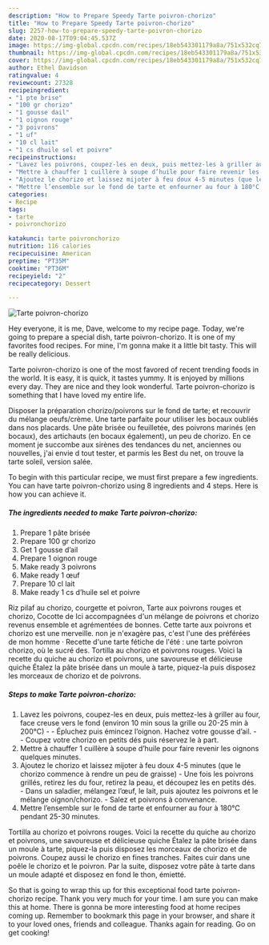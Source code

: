 ```yaml
---
description: "How to Prepare Speedy Tarte poivron-chorizo"
title: "How to Prepare Speedy Tarte poivron-chorizo"
slug: 2257-how-to-prepare-speedy-tarte-poivron-chorizo
date: 2020-08-17T09:04:45.537Z
image: https://img-global.cpcdn.com/recipes/18eb543301179a8a/751x532cq70/tarte-poivron-chorizo-photo-principale-de-la-recette.jpg
thumbnail: https://img-global.cpcdn.com/recipes/18eb543301179a8a/751x532cq70/tarte-poivron-chorizo-photo-principale-de-la-recette.jpg
cover: https://img-global.cpcdn.com/recipes/18eb543301179a8a/751x532cq70/tarte-poivron-chorizo-photo-principale-de-la-recette.jpg
author: Ethel Davidson
ratingvalue: 4
reviewcount: 27328
recipeingredient:
- "1 pte brise"
- "100 gr chorizo"
- "1 gousse dail"
- "1 oignon rouge"
- "3 poivrons"
- "1 uf"
- "10 cl lait"
- "1 cs dhuile sel et poivre"
recipeinstructions:
- "Lavez les poivrons, coupez-les en deux, puis mettez-les à griller au four, face creuse vers le fond (environ 10 min sous la grille ou 20-25 min à 200°C)  Épluchez puis émincez l’oignon. Hachez votre gousse d’ail.  Coupez votre chorizo en petits dés puis réservez le à part."
- "Mettre à chauffer 1 cuillère à soupe d’huile pour faire revenir les oignons quelques minutes."
- "Ajoutez le chorizo et laissez mijoter à feu doux 4-5 minutes (que le chorizo commence à rendre un peu de graisse) Une fois les poivrons grillés, retirez les du four, retirez la peau, et découpez les en petits dés.  Dans un saladier, mélangez l’œuf, le lait, puis ajoutez les poivrons et le mélange oignon/chorizo. Salez et poivrons à convenance."
- "Mettre l’ensemble sur le fond de tarte et enfourner au four à 180°C pendant 25-30 minutes."
categories:
- Recipe
tags:
- tarte
- poivronchorizo

katakunci: tarte poivronchorizo 
nutrition: 116 calories
recipecuisine: American
preptime: "PT35M"
cooktime: "PT36M"
recipeyield: "2"
recipecategory: Dessert

---
```



![Tarte poivron-chorizo](https://img-global.cpcdn.com/recipes/18eb543301179a8a/751x532cq70/tarte-poivron-chorizo-photo-principale-de-la-recette.jpg)

Hey everyone, it is me, Dave, welcome to my recipe page. Today, we're going to prepare a special dish, tarte poivron-chorizo. It is one of my favorites food recipes. For mine, I'm gonna make it a little bit tasty. This will be really delicious.

Tarte poivron-chorizo is one of the most favored of recent trending foods in the world. It is easy, it is quick, it tastes yummy. It is enjoyed by millions every day. They are nice and they look wonderful. Tarte poivron-chorizo is something that I have loved my entire life.

Disposer la préparation chorizo/poivrons sur le fond de tarte; et recouvrir du mélange oeufs/crème. Une tarte parfaite pour utiliser les bocaux oubliés dans nos placards. Une pâte brisée ou feuilletée, des poivrons marinés (en bocaux), des artichauts (en bocaux également), un peu de chorizo. En ce moment je succombe aux sirènes des tendances du net, anciennes ou nouvelles, j&#39;ai envie d tout tester, et parmis les Best du net, on trouve la tarte soleil, version salée.


To begin with this particular recipe, we must first prepare a few ingredients. You can have tarte poivron-chorizo using 8 ingredients and 4 steps. Here is how you can achieve it.

<!--inarticleads1-->

##### The ingredients needed to make Tarte poivron-chorizo:

1. Prepare 1 pâte brisée
1. Prepare 100 gr chorizo
1. Get 1 gousse d’ail
1. Prepare 1 oignon rouge
1. Make ready 3 poivrons
1. Make ready 1 œuf
1. Prepare 10 cl lait
1. Make ready 1 cs d’huile sel et poivre


Riz pilaf au chorizo, courgette et poivron, Tarte aux poivrons rouges et chorizo, Cocotte de Ici accompagnées d&#39;un mélange de poivrons et chorizo revenus ensemble et agrémentées de bonnes. Cette tarte aux poivrons et chorizo est une merveille. non je n&#39;exagère pas, c&#39;est l&#39;une des préférées de mon homme · Recette d&#39;une tarte fétiche de l&#39;été : une tarte poivron chorizo, où le sucré des. Tortilla au chorizo et poivrons rouges. Voici la recette du quiche au chorizo et poivrons, une savoureuse et délicieuse quiche Étalez la pâte brisée dans un moule à tarte, piquez-la puis disposez les morceaux de chorizo et de poivrons. 

<!--inarticleads2-->

##### Steps to make Tarte poivron-chorizo:

1. Lavez les poivrons, coupez-les en deux, puis mettez-les à griller au four, face creuse vers le fond (environ 10 min sous la grille ou 20-25 min à 200°C) -  - Épluchez puis émincez l’oignon. Hachez votre gousse d’ail. -  - Coupez votre chorizo en petits dés puis réservez le à part.
1. Mettre à chauffer 1 cuillère à soupe d’huile pour faire revenir les oignons quelques minutes.
1. Ajoutez le chorizo et laissez mijoter à feu doux 4-5 minutes (que le chorizo commence à rendre un peu de graisse) - Une fois les poivrons grillés, retirez les du four, retirez la peau, et découpez les en petits dés.  - Dans un saladier, mélangez l’œuf, le lait, puis ajoutez les poivrons et le mélange oignon/chorizo. - Salez et poivrons à convenance.
1. Mettre l’ensemble sur le fond de tarte et enfourner au four à 180°C pendant 25-30 minutes.


Tortilla au chorizo et poivrons rouges. Voici la recette du quiche au chorizo et poivrons, une savoureuse et délicieuse quiche Étalez la pâte brisée dans un moule à tarte, piquez-la puis disposez les morceaux de chorizo et de poivrons. Coupez aussi le chorizo en fines tranches. Faites cuir dans une poêle le chorizo et le poivron. Par la suite, disposez votre pâte à tarte dans un moule adapté et disposez en fond le thon, émietté. 

So that is going to wrap this up for this exceptional food tarte poivron-chorizo recipe. Thank you very much for your time. I am sure you can make this at home. There is gonna be more interesting food at home recipes coming up. Remember to bookmark this page in your browser, and share it to your loved ones, friends and colleague. Thanks again for reading. Go on get cooking!
